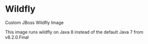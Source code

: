 # Wildfly
Custom JBoss Wildfly Image

This image runs wildfly on Java 8 instead of the default Java 7 from v8.2.0.Final
